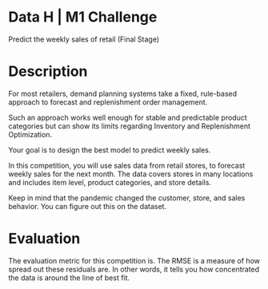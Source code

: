 # Data H | M1 Challenge

Predict the weekly sales of retail (Final Stage)

# Description

For most retailers, demand planning systems take a fixed, rule-based approach to forecast and replenishment order management.

Such an approach works well enough for stable and predictable product categories but can show its limits regarding Inventory and Replenishment Optimization.

Your goal is to design the best model to predict weekly sales.

In this competition, you will use sales data from retail stores, to forecast weekly sales for the next month. The data covers stores in many locations and includes item level, product categories, and store details.

Keep in mind that the pandemic changed the customer, store, and sales behavior. You can figure out this on the dataset.

# Evaluation

The evaluation metric for this competition is. The RMSE is a measure of how spread out these residuals are. In other words, it tells you how concentrated the data is around the line of best fit.
